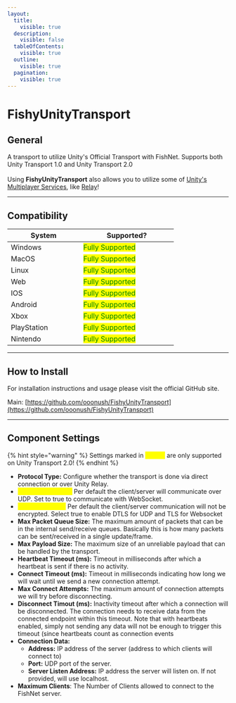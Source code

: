 ```yaml
---
layout:
  title:
    visible: true
  description:
    visible: false
  tableOfContents:
    visible: true
  outline:
    visible: true
  pagination:
    visible: true
---
```


# FishyUnityTransport

## General

A transport to utilize Unity's Official Transport with FishNet. Supports both Unity Transport 1.0 and Unity Transport 2.0\
\
Using **FishyUnityTransport** also allows you to utilize some of [Unity's Multiplayer Services](https://unity.com/solutions/multiplayer), like [Relay](https://unity.com/products/relay)!

***

## Compatibility

<table data-full-width="false"><thead><tr><th width="149">System</th><th width="198">Supported?</th></tr></thead><tbody><tr><td>Windows</td><td><mark style="color:green;">Fully Supported</mark></td></tr><tr><td>MacOS</td><td><mark style="color:green;">Fully Supported</mark></td></tr><tr><td>Linux</td><td><mark style="color:green;">Fully Supported</mark></td></tr><tr><td>Web</td><td><mark style="color:green;">Fully Supported</mark></td></tr><tr><td>IOS</td><td><mark style="color:green;">Fully Supported</mark></td></tr><tr><td>Android</td><td><mark style="color:green;">Fully Supported</mark></td></tr><tr><td>Xbox</td><td><mark style="color:green;">Fully Supported</mark></td></tr><tr><td>PlayStation</td><td><mark style="color:green;">Fully Supported</mark></td></tr><tr><td>Nintendo</td><td><mark style="color:green;">Fully Supported</mark></td></tr></tbody></table>

***

## How to Install

For installation instructions and usage please visit the official GitHub site.

Main: [https://github.com/ooonush/FishyUnityTransport](https://github.com/ooonush/FishyUnityTransport)

***

## Component Settings

{% hint style="warning" %}
Settings marked in <mark style="color:yellow;">**Yellow**</mark> are only supported on Unity Transport 2.0!
{% endhint %}

* **Protocol Type:** Configure whether the transport is done via direct connection or over Unity Relay.
* <mark style="color:yellow;">**Use Web Sockets:**</mark> Per default the client/server will communicate over UDP. Set to true to communicate with WebSocket.
* <mark style="color:yellow;">**Use Encryption:**</mark> Per default the client/server communication will not be encrypted. Select true to enable DTLS for UDP and TLS for Websocket
* **Max Packet Queue Size:** The maximum amount of packets that can be in the internal send/receive queues. Basically this is how many packets can be sent/received in a single update/frame.
* **Max Payload Size:** The maximum size of an unreliable payload that can be handled by the transport.
* **Heartbeat Timeout (ms):** Timeout in milliseconds after which a heartbeat is sent if there is no activity.
* **Connect Timeout (ms):** Timeout in milliseconds indicating how long we will wait until we send a new connection attempt.
* **Max Connect Attempts:** The maximum amount of connection attempts we will try before disconnecting.
* **Disconnect Timout (ms):** Inactivity timeout after which a connection will be disconnected. The connection needs to receive data from the connected endpoint within this timeout. Note that with heartbeats enabled, simply not sending any data will not be enough to trigger this timeout (since heartbeats count as connection events
* **Connection Data:**
  * **Address:** IP address of the server (address to which clients will connect to)
  * **Port:** UDP port of the server.
  * **Server Listen Address:** IP address the server will listen on. If not provided, will use localhost.
* **Maximum Clients**: The Number of Clients allowed to connect to the FishNet server.
